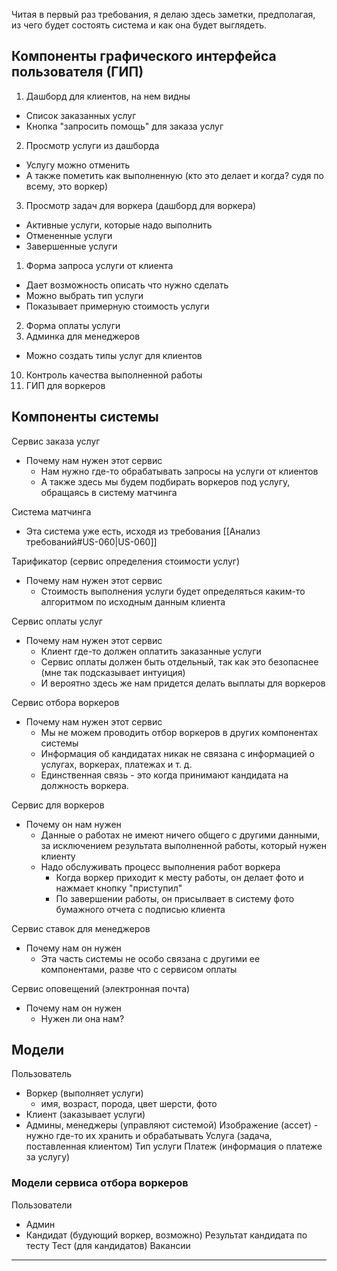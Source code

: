 Читая в первый раз требования, я делаю здесь заметки, предполагая, из чего будет состоять система и как она будет выглядеть.

## Компоненты графического интерфейса пользователя (ГИП)
1) Дашборд для клиентов, на нем видны
  - Список заказанных услуг
  - Кнопка "запросить помощь" для заказа услуг
2) Просмотр услуги из дашборда
  - Услугу можно отменить
  - А также пометить как выполненную (кто это делает и когда? судя по всему, это воркер)
3) Просмотр задач для воркера (дашборд для воркера)
  - Активные услуги, которые надо выполнить
  - Отмененные услуги
  - Завершенные услуги
1) Форма запроса услуги от клиента
  - Дает возможность описать что нужно сделать
  - Можно выбрать тип услуги
  - Показывает примерную стоимость услуги
2) Форма оплаты услуги
3) Админка для менеджеров
  - Можно создать типы услуг для клиентов

10) Контроль качества выполненной работы
11) ГИП для воркеров

## Компоненты системы

Сервис заказа услуг
- Почему нам нужен этот сервис
  - Нам нужно где-то обрабатывать запросы на услуги от клиентов
  - А также здесь мы будем подбирать воркеров под услугу, обращаясь в систему матчинга

Система матчинга
- Эта система уже есть, исходя из требования [[Анализ требований#US-060|US-060]]

Тарификатор (сервис определения стоимости услуг)
- Почему нам нужен этот сервис
  - Стоимость выполнения услуги будет определяться каким-то алгоритмом по исходным данным клиента

Сервис оплаты услуг
- Почему нам нужен этот сервис
  - Клиент где-то должен оплатить заказанные услуги
  - Сервис оплаты должен быть отдельный, так как это безопаснее (мне так подсказывает интуиция)
  - И вероятно здесь же нам придется делать выплаты для воркеров

Сервис отбора воркеров
- Почему нам нужен этот сервис
  - Мы не можем проводить отбор воркеров в других компонентах системы
  - Информация об кандидатах никак не связана с информацией о услугах, воркерах, платежах и т. д.
  - Единственная связь - это когда принимают кандидата на должность воркера.

Сервис для воркеров
- Почему он нам нужен
  - Данные о работах не имеют ничего общего с другими данными, за исключением результата выполненной работы, который нужен клиенту
  - Надо обслуживать процесс выполнения работ воркера
    - Когда воркер приходит к месту работы, он делает фото и нажмает кнопку "приступил"
    - По завершении работы, он присылвает в систему фото бумажного отчета с подписью клиента

Сервис ставок для менеджеров
- Почему нам он нужен
  - Эта часть системы не особо связана с другими ее компонентами, разве что с сервисом оплаты

Cервис оповещений (электронная почта)
- Почему нам он нужен
  - Нужен ли она нам?

## Модели

Пользователь
- Воркер (выполняет услуги)
  - имя, возраст, порода, цвет шерсти, фото
- Клиент (заказывает услуги)
- Админы, менеджеры (управляют системой)
Изображение (ассет) - нужно где-то их хранить и обрабатывать
Услуга (задача, поставленная клиентом)
Тип услуги
Платеж (информация о платеже за услугу)


### Модели сервиса отбора воркеров
Пользователи
- Админ
- Кандидат (будующий воркер, возможно)
Результат кандидата по тесту
Тест (для кандидатов)
Вакансии

---
